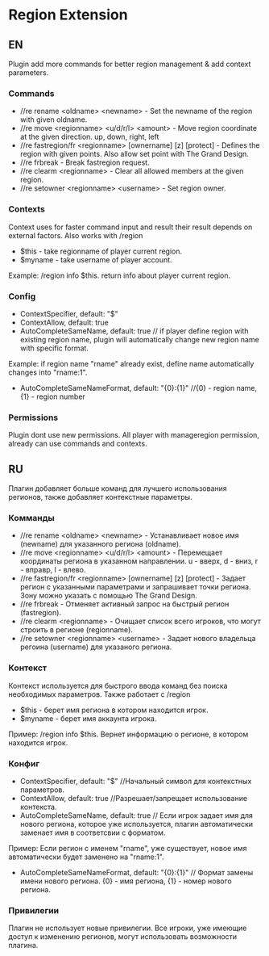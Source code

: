 # Region Extension
## EN
Plugin add more commands for better region management & add context parameters.
### Commands
- //re rename \<oldname> \<newname> - Set the newname of the region with given oldname.
- //re move \<regionname> \<u/d/r/l> \<amount> - Move region coordinate at the given direction. up, down, right, left
- //re fastregion/fr \<regionname> [ownername] [z] [protect] - Defines the region with given points. Also allow set point with The Grand Design.
- //re frbreak - Break fastregion request.
- //re clearm \<regionname> - Clear all allowed members at the given region.
- //re setowner \<regionname> \<username> - Set region owner.
### Contexts
Context uses for faster command input and result their result depends on external factors. Also works with /region
- $this - take regionname of player current region.
- $myname - take username of player account.

Example: /region info $this. return info about player current region.
### Config
- ContextSpecifier, default: "$"
- ContextAllow, default: true
- AutoCompleteSameName, default: true // if player define region with existing region name, plugin will automatically change new region name with specific format.

Example: if region name "rname" already exist, define name automatically changes into "rname:1".
- AutoCompleteSameNameFormat, default: "{0}:{1}" //{0} - region name, {1} - region number
### Permissions
Plugin dont use new permissions. All player with manageregion permission, already can use commands and contexts.
## RU
Плагин добавляет больше команд для лучшего использования регионов, также добавляет контекстные параметры.
### Комманды
- //re rename \<oldname> \<newname> - Устанавливает новое имя (newname) для указанного региона (oldname).
- //re move \<regionname> \<u/d/r/l> \<amount> - Перемещает координаты региона в указанном направлении. u - вверх, d - вниз, r - вправр, l - влево.
- //re fastregion/fr \<regionname> [ownername] [z] [protect] - Задает регион с указанными параметрами и запрашивает точки региона. Зону можно указать с помощью The Grand Design.
- //re frbreak - Отменяет активный запрос на быстрый регион (fastregion).
- //re clearm \<regionname> - Очищает список всего игроков, что могут строить в регионе (regionname).
- //re setowner \<regionname> \<username> - Задает нового владельца регоина (username) для указаного региона.
### Контекст
Контекст используется для быстрого ввода команд без поиска необходимых параметров. Также работает с /region
- $this - берет имя региона в котором находится игрок.
- $myname - берет имя аккаунта игрока.

Пример: /region info $this. Вернет информацию о регионе, в котором находится игрок.
### Конфиг
- ContextSpecifier, default: "$" //Начальный символ для контекстных параметров.
- ContextAllow, default: true //Разрешает/запрещает использование контекста.
- AutoCompleteSameName, default: true // Если игрок задает имя для нового региона, которое уже используется, плагин автоматически заменает имя в соответсвии с форматом.

Пример: Если регион с именем "rname", уже существует, новое имя автоматически будет заменено на "rname:1".
- AutoCompleteSameNameFormat, default: "{0}:{1}" // Формат замены имени нового региона. {0} - имя региона, {1} - номер нового региона.
### Привилегии
Плагин не использует новые привилегии. Все игроки, уже имеющие доступ к изменению регионов, могут использовать возможности плагина.

